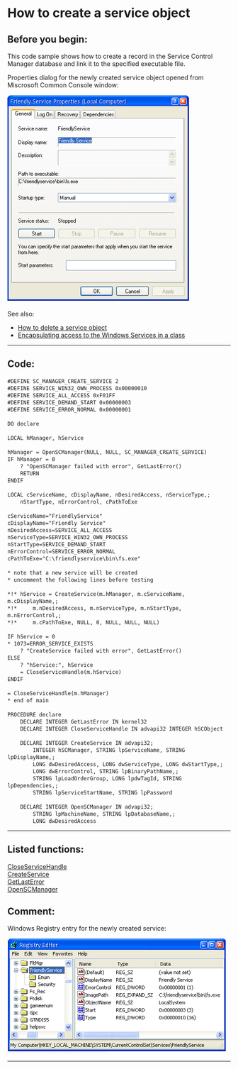 <link rel="stylesheet" type="text/css" href="../css/win32api.css">  
<link rel="stylesheet" href="https://cdnjs.cloudflare.com/ajax/libs/font-awesome/4.7.0/css/font-awesome.min.css">

# How to create a service object

## Before you begin:
This code sample shows how to create a record in the Service Control Manager database and link it to the specified executable file.  

Properties dialog for the newly created service object  opened from Miscrosoft Common Console window:  

![](../images/service_msconsole.png)  

See also:

* [How to delete a service object](sample_518.md)  
* [Encapsulating access to the Windows Services in a class](sample_476.md)  

  
***  


## Code:
```foxpro  
#DEFINE SC_MANAGER_CREATE_SERVICE 2
#DEFINE SERVICE_WIN32_OWN_PROCESS 0x00000010
#DEFINE SERVICE_ALL_ACCESS 0xF01FF
#DEFINE SERVICE_DEMAND_START 0x00000003
#DEFINE SERVICE_ERROR_NORMAL 0x00000001

DO declare

LOCAL hManager, hService

hManager = OpenSCManager(NULL, NULL, SC_MANAGER_CREATE_SERVICE)
IF hManager = 0
	? "OpenSCManager failed with error", GetLastError()
	RETURN
ENDIF

LOCAL cServiceName, cDisplayName, nDesiredAccess, nServiceType,;
	nStartType, nErrorControl, cPathToExe
	
cServiceName="FriendlyService"
cDisplayName="Friendly Service"
nDesiredAccess=SERVICE_ALL_ACCESS
nServiceType=SERVICE_WIN32_OWN_PROCESS
nStartType=SERVICE_DEMAND_START
nErrorControl=SERVICE_ERROR_NORMAL
cPathToExe="C:\friendlyservice\bin\fs.exe"

* note that a new service will be created
* uncomment the following lines before testing

*!*	hService = CreateService(m.hManager, m.cServiceName, m.cDisplayName,;
*!*		m.nDesiredAccess, m.nServiceType, m.nStartType, m.nErrorControl,;
*!*		m.cPathToExe, NULL, 0, NULL, NULL, NULL)
	
IF hService = 0
* 1073=ERROR_SERVICE_EXISTS
	? "CreateService failed with error", GetLastError()
ELSE
	? "hService:", hService
	= CloseServiceHandle(m.hService)
ENDIF

= CloseServiceHandle(m.hManager)
* end of main

PROCEDURE declare
	DECLARE INTEGER GetLastError IN kernel32
	DECLARE INTEGER CloseServiceHandle IN advapi32 INTEGER hSCObject

	DECLARE INTEGER CreateService IN advapi32;
		INTEGER hSCManager, STRING lpServiceName, STRING lpDisplayName,;
		LONG dwDesiredAccess, LONG dwServiceType, LONG dwStartType,;
		LONG dwErrorControl, STRING lpBinaryPathName,;
		STRING lpLoadOrderGroup, LONG lpdwTagId, STRING lpDependencies,;
		STRING lpServiceStartName, STRING lpPassword

	DECLARE INTEGER OpenSCManager IN advapi32;
		STRING lpMachineName, STRING lpDatabaseName,;
		LONG dwDesiredAccess  
```  
***  


## Listed functions:
[CloseServiceHandle](../libraries/advapi32/CloseServiceHandle.md)  
[CreateService](../libraries/advapi32/CreateService.md)  
[GetLastError](../libraries/kernel32/GetLastError.md)  
[OpenSCManager](../libraries/advapi32/OpenSCManager.md)  

## Comment:
Windows Registry entry for the newly created service:  
  
<img src="images/service_registry.png" width=493 height=260>  
  
***  

